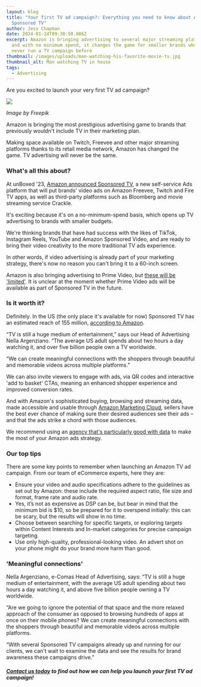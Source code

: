 ```yaml
---
layout: blog
title: "Your first TV ad campaign?: Everything you need to know about Amazon
  Sponsored TV"
author: Jess Chapman
date: 2024-01-24T09:30:50.806Z
excerpt: Amazon is bringing advertising to several major streaming platforms -
  and with no minimum spend, it changes the game for smaller brands who have
  never run a TV campaign before
thumbnail: /images/uploads/man-watching-his-favorite-movie-tv.jpg
thumbnail_alt: Man watching TV in house
tags:
  - Advertising
---
```

<!--StartFragment-->

Are you excited to launch your very first TV ad campaign?

![](https://lh7-us.googleusercontent.com/HDe2Ed5pWNwkYX-iu_VKOZ31nLfNE_gaqTuekkVGD572oZHKR3iZ0eDqgvJQmn3gcbKtCYw21L5VdOL04Z4zUrofKocF_xW5Cw-BsAg8fFOCyaBDjVwolzukHLYfIhTDBt5S7V_GTNPypr_AmpSts6Y)

*Image by Freepik*

Amazon is bringing the most prestigious advertising game to brands that previously wouldn't include TV in their marketing plan.

Making space available on Twitch, Freevee and other major streaming platforms thanks to its retail media network, Amazon has changed the game. TV advertising will never be the same.

### What's all this about?

At unBoxed '23, [Amazon announced Sponsored TV](https://e-comas.com/2023/10/31/new-ads-products-and-our-very-own-ambassador-everything-we-learned-at-unboxed-23.html), a new self-service Ads platform that will put brands' video ads on Amazon Freevee, Twitch and Fire TV apps, as well as third-party platforms such as Bloomberg and movie streaming service Crackle.

It's exciting because it's on a no-minimum-spend basis, which opens up TV advertising to brands with smaller budgets.

We're thinking brands that have had success with the likes of TikTok, Instagram Reels, YouTube and Amazon Sponsored Video, and are ready to bring their video creativity to the more traditional TV ads experience.

In other words, if video advertising is already part of your marketing strategy, there's now no reason you can't bring it to a 60-inch screen.

Amazon is also bringing advertising to Prime Video, but [these will be 'limited'](https://www.aboutamazon.co.uk/news/entertainment/an-update-on-prime-video). It is unclear at the moment whether Prime Video ads will be available as part of Sponsored TV in the future.

### Is it worth it?

Definitely. In the US (the only place it's available for now) Sponsored TV has an estimated reach of 155 million, [according to Amazon](https://advertising.amazon.com/products/sponsored-tv).

“TV is still a huge medium of entertainment,” says our Head of Advertising Nella Argenziano. “The average US adult spends about two hours a day watching it, and over five billion people own a TV worldwide.

“We can create meaningful connections with the shoppers through beautiful and memorable videos across multiple platforms.”

We can also invite viewers to engage with ads, via QR codes and interactive 'add to basket' CTAs, meaning an enhanced shopper experience and improved conversion rates.

And with Amazon's sophisticated buying, browsing and streaming data, made accessible and usable through [Amazon Marketing Cloud](https://e-comas.com/2022/10/31/amazon-marketing-cloud-the-holy-grail-of-advertising.html), sellers have the best ever chance of making sure their desired audiences see their ads – and that the ads strike a chord with those audiences.

We recommend using an [agency that's particularly good with data](https://e-comas.com/2023/10/17/how-ecomas-is-becoming-the-most-data-driven-agency-in-the-world.html) to make the most of your Amazon ads strategy.

### Our top tips

There are some key points to remember when launching an Amazon TV ad campaign. From our team of eCommerce experts, here they are:

* Ensure your video and audio specifications adhere to the guidelines as set out by Amazon: these include the required aspect ratio, file size and format, frame rate and audio rate.
* Yes, it’s not as expensive as DSP can be, but bear in mind that the minimum bid is $10, so be prepared for it to overspend initially: this can be scary, but the results will show in no time. 
* Choose between searching for specific targets, or exploring targets within Content Interests and In-market categories for precise campaign targeting.
* Use only high-quality, professional-looking video. An advert shot on your phone might do your brand more harm than good.

### 'Meaningful connections'

Nella Argenziano, e-Comas Head of Advertising, says: “TV is still a huge medium of entertainment, with the average US adult spending about two hours a day watching it, and above five billion people owning a TV worldwide.

“Are we going to ignore the potential of that space and the more relaxed approach of the consumer as opposed to browsing hundreds of apps at once on their mobile phones? We can create meaningful connections with the shoppers through beautiful and memorable videos across multiple platforms.

“With several Sponsored TV campaigns already up and running for our clients, we can't wait to examine the data and see the results for brand awareness these campaigns drive.”

##### [Contact us today](https://e-comas.com/contact.html) to find out how we can help you launch your first TV ad campaign! 

<!--EndFragment-->